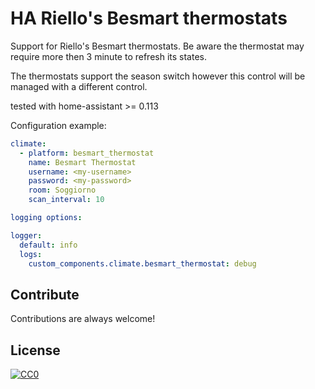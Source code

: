 
# HA Riello's Besmart thermostats 

Support for Riello's Besmart thermostats.
Be aware the thermostat may require more then 3 minute to refresh its states.

The thermostats support the season switch however this control will be managed with a 
different control.

tested with home-assistant >= 0.113

Configuration example:

```yaml
climate:
  - platform: besmart_thermostat
    name: Besmart Thermostat
    username: <my-username>
    password: <my-password>
    room: Soggiorno
    scan_interval: 10

logging options:

logger:
  default: info
  logs:
    custom_components.climate.besmart_thermostat: debug
```

## Contribute

Contributions are always welcome!

## License

[![CC0](https://licensebuttons.net/p/zero/1.0/88x31.png)](https://creativecommons.org/publicdomain/zero/1.0/)
